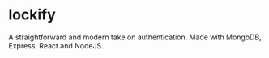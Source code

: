 # lockify
A straightforward and modern take on authentication. Made with MongoDB, Express, React and NodeJS.
